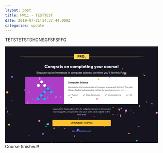 ```yaml
---
layout: post
title: HW11 - TESTTEST
date: 2019-07-21T14:37:44.000Z
categories: update
---
```

TETSTETSTDHDNSGFSFSFFG

<img src="/images/fulls/009b.jpg" class="fit image"> Course finished!!
